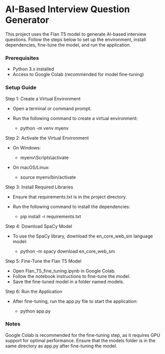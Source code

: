 # AI-Based Interview Question Generator

This project uses the Flan T5 model to generate AI-based interview questions. Follow the steps below to set up the environment, install dependencies, fine-tune the model, and run the application.

### Prerequisites

* Python 3.x installed
* Access to Google Colab (recommended for model fine-tuning)
  
### Setup Guide
Step 1: Create a Virtual Environment
* Open a terminal or command prompt.
* Run the following command to create a virtual environment:
  
  * python -m venv myenv
    
Step 2: Activate the Virtual Environment

* On Windows:
  * myenv\Scripts\activate
  
 * On macOS/Linux:
   * source myenv/bin/activate
  
Step 3: Install Required Libraries

* Ensure that requirements.txt is in the project directory.
* Run the following command to install the dependencies:

  * pip install -r requirements.txt
   
Step 4: Download SpaCy Model

* To use the SpaCy library, download the en_core_web_sm language model:


  * python -m spacy download en_core_web_sm
    
Step 5: Fine-Tune the Flan T5 Model

* Open Flan_T5_fine_tuning.ipynb in Google Colab.
* Follow the notebook instructions to fine-tune the model.
* Save the fine-tuned model in a folder named models.
  
Step 6: Run the Application
* After fine-tuning, run the app.py file to start the application:

    * python app.py
      
### Notes

Google Colab is recommended for the fine-tuning step, as it requires GPU support for optimal performance.
Ensure that the models folder is in the same directory as app.py after fine-tuning the model.
